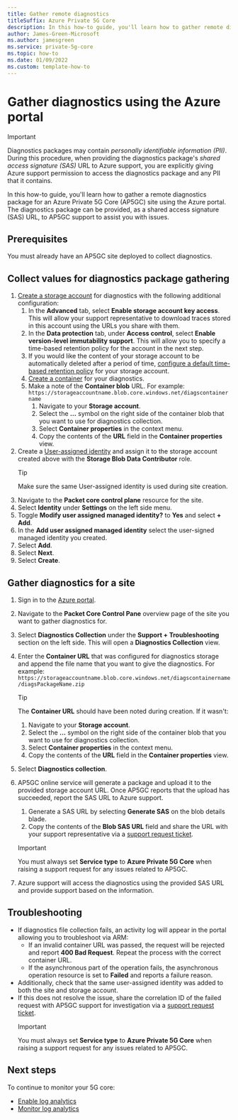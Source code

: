 ```yaml
---
title: Gather remote diagnostics
titleSuffix: Azure Private 5G Core
description: In this how-to guide, you'll learn how to gather remote diagnostics for a site using the Azure portal. 
author: James-Green-Microsoft
ms.author: jamesgreen
ms.service: private-5g-core
ms.topic: how-to
ms.date: 01/09/2022
ms.custom: template-how-to
---
```


# Gather diagnostics using the Azure portal

> [!IMPORTANT]
> Diagnostics packages may contain *personally identifiable information (PII)*. During this procedure, when providing the diagnostics package's *shared access signature (SAS)* URL to Azure support, you are explicitly giving Azure support permission to access the diagnostics package and any PII that it contains.

In this how-to guide, you'll learn how to gather a remote diagnostics package for an Azure Private 5G Core (AP5GC) site using the Azure portal. The diagnostics package can be provided, as a shared access signature (SAS) URL, to AP5GC support to assist you with issues.

## Prerequisites

You must already have an AP5GC site deployed to collect diagnostics.

## Collect values for diagnostics package gathering

1. [Create a storage account](../storage/common/storage-account-create.md) for diagnostics with the following additional configuration:
    1. In the **Advanced** tab, select **Enable storage account key access**. This will allow your support representative to download traces stored in this account using the URLs you share with them.
    1. In the **Data protection** tab, under **Access control**, select **Enable version-level immutability support**. This will allow you to specify a time-based retention policy for the account in the next step.
    1. If you would like the content of your storage account to be automatically deleted after a period of time, [configure a default time-based retention policy](../storage/blobs/immutable-policy-configure-version-scope.md#configure-a-default-time-based-retention-policy) for your storage account.
    1. [Create a container](../storage/blobs/storage-quickstart-blobs-portal.md#create-a-container) for your diagnostics.
    1. Make a note of the **Container blob** URL. For example:  
    `https://storageaccountname.blob.core.windows.net/diagscontainername`  
        1. Navigate to your **Storage account**.
        1. Select the **...** symbol on the right side of the container blob that you want to use for diagnostics collection.
        1. Select **Container properties** in the context menu.
        1. Copy the contents of the **URL** field in the **Container properties** view.
1. Create a [User-assigned identity](../active-directory/managed-identities-azure-resources/overview.md) and assign it to the storage account created above with the **Storage Blob Data Contributor** role.  
    > [!TIP]
    > Make sure the same User-assigned identity is used during site creation.
1. Navigate to the **Packet core control plane** resource for the site.
1. Select **Identity** under **Settings** on the left side menu.
1. Toggle **Modify user assigned managed identity?** to **Yes** and select **+ Add**.
1. In the **Add user assigned managed identity** select the user-signed managed identity you created.
1. Select **Add**.
1. Select **Next**.
1. Select **Create**.

## Gather diagnostics for a site

1. Sign in to the [Azure portal](https://portal.azure.com/).
1. Navigate to the **Packet Core Control Pane** overview page of the site you want to gather diagnostics for.
1. Select **Diagnostics Collection** under the **Support + Troubleshooting** section on the left side. This will open a **Diagnostics Collection** view.
1. Enter the **Container URL** that was configured for diagnostics storage and append the file name that you want to give the diagnostics. For example:  
    `https://storageaccountname.blob.core.windows.net/diagscontainername/diagsPackageName.zip`  
    > [!TIP]
    > The **Container URL** should have been noted during creation. If it wasn't:
    >
    >    1. Navigate to your **Storage account**.
    >    1. Select the **...** symbol on the right side of the container blob that you want to use for diagnostics collection.
    >    1. Select **Container properties** in the context menu.
    >    1. Copy the contents of the **URL** field in the **Container properties** view.

1. Select **Diagnostics collection**.
1. AP5GC online service will generate a package and upload it to the provided storage account URL. Once AP5GC reports that the upload has succeeded, report the SAS URL to Azure support.
    1. Generate a SAS URL by selecting **Generate SAS** on the blob details blade.
    1. Copy the contents of the **Blob SAS URL** field and share the URL with your support representative via a [support request ticket](/azure/azure-portal/supportability/how-to-create-azure-support-request).
    > [!IMPORTANT]
    > You must always set **Service type** to **Azure Private 5G Core** when raising a support request for any issues related to AP5GC.
1. Azure support will access the diagnostics using the provided SAS URL and provide support based on the information.

## Troubleshooting

- If diagnostics file collection fails, an activity log will appear in the portal allowing you to troubleshoot via ARM:
  - If an invalid container URL was passed, the request will be rejected and report **400 Bad Request**. Repeat the process with the correct container URL.
  - If the asynchronous part of the operation fails, the asynchronous operation resource is set to **Failed** and reports a failure reason.
- Additionally, check that the same user-assigned identity was added to both the site and storage account.
- If this does not resolve the issue, share the correlation ID of the failed request with AP5GC support for investigation via a [support request ticket](/azure/azure-portal/supportability/how-to-create-azure-support-request).
    > [!IMPORTANT]
    > You must always set **Service type** to **Azure Private 5G Core** when raising a support request for any issues related to AP5GC.

## Next steps

To continue to monitor your 5G core:

- [Enable log analytics](enable-log-analytics-for-private-5g-core.md)
- [Monitor log analytics](monitor-private-5g-core-with-log-analytics.md)